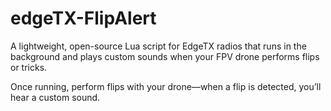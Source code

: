 # edgeTX-FlipAlert
A lightweight, open-source Lua script for EdgeTX radios that runs in the background and plays custom sounds when your FPV drone performs flips or tricks.

Once running, perform flips with your drone—when a flip is detected, you’ll hear a custom sound.
